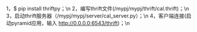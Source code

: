 1，$ pip install thriftpy；\n
2，编写thrift文件(/mypj/mypj/thrift/cal.thrift)；\n
3，启动thrift服务器（/mypj/mypj/server/cal_server.py）；\n
4，客户端连接(启动pyramid应用，输入 http://0.0.0.0:6543/thrift)；\n
